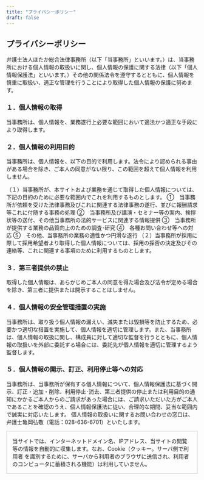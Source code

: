 ```yaml
---
title: "プライバシーポリシー"
draft: false
---
```


## プライバシーポリシー


弁護士法人ほたか総合法律事務所（以下「当事務所」といいます。）は、当事務所における個人情報の取扱いに関し、個人情報の保護に関する法律（以下「個人情報保護法」といいます。）その他の関係法令を遵守するとともに、個人情報を慎重に取扱い、適正な管理を行うことにより取得した個人情報の保護に努めます。

### １．個人情報の取得
当事務所は、個人情報を、業務遂行上必要な範囲において適法かつ適正な手段により取得します。

### ２．個人情報の利用目的
当事務所は、個人情報を、以下の目的で利用します。法令により認められる事由がある場合を除き、ご本人の同意がない限り、この範囲を超えて個人情報を利用しません。

（１）当事務所が、本サイトおよび業務を通じて取得した個人情報については、下記の目的のために必要な範囲内でこれを利用するものとします。
①　当事務所が依頼を受けた法律事務及びこれに関連する法律事務の遂行、並びに報酬請求等これに付随する事務の処理
②　当事務所及び講演・セミナー等の案内、挨拶状等の送付、その他当事務所の法的サービスに関連する情報提供
③　当事務所が提供する業務の品質向上のための調査･研究
④　各種お問い合わせ等への対応
⑤　その他、当事務所の業務の適性かつ円滑な遂行
（２）当事務所が採用に際して採用希望者より取得した個人情報については、採用の採否の決定及びその連絡等、これに関連する事項のために利用するものとします。

### ３．第三者提供の禁止
取得した個人情報は、あらかじめご本人の同意を得た場合及び法令が定める場合を除き、第三者に提供または開示することはしません。

### ４．個人情報の安全管理措置の実施
当事務所は、取り扱う個人情報の漏えい、滅失または毀損等を防止するため、必要かつ適切な措置を実施して、個人情報を適切に管理します。また、当事務所は、個人情報の取扱に関し、構成員に対して適切な監督を行うとともに、個人情報の取扱いを外部に委託する場合には、委託先が個人情報を適切に管理するよう監督します。

### ５．個人情報の開示、訂正、利用停止等への対応
当事務所は、当事務所が保有する個人情報について、個人情報保護法に基づく開示、訂正・追加・削除、利用停止･消去、第三者提供の停止または利用目的の通知にかかるご本人からのご請求があった場合には、ご請求いただいた方がご本人であることを確認のうえ、個人情報保護法に従い、合理的な期間、妥当な範囲内で誠実に対応いたします。
個人情報の取扱いに関するお問い合わせの窓口は、弁護士亀岡弘敬（電話：028-636-6701）といたします。

<div style="border:1px solid #ccc;padding:15px">
当サイトでは、インターネットドメイン名、IPアドレス、当サイトの閲覧等の情報を自動的に収集します。なお、Cookie（クッキー。サーバ側で利用者 を識別するために、サーバから利用者のブラウザに送信され、利用者のコンピュータに蓄積される機能）は利用していません。
</div>